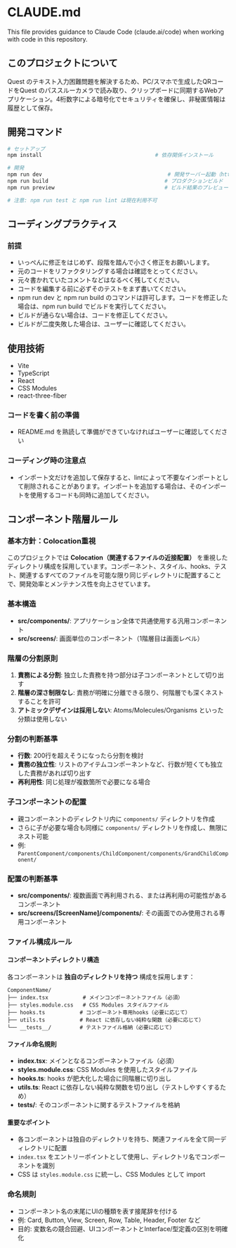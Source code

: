# CLAUDE.md

This file provides guidance to Claude Code (claude.ai/code) when working with code in this repository.

## このプロジェクトについて

Quest のテキスト入力困難問題を解決するため、PC/スマホで生成したQRコードをQuest のパススルーカメラで読み取り、クリップボードに同期するWebアプリケーション。4桁数字による暗号化でセキュリティを確保し、非秘匿情報は履歴として保存。

## 開発コマンド

```bash
# セットアップ
npm install                                    # 依存関係インストール

# 開発
npm run dev                                        # 開発サーバー起動（https://lo.topot.al）
npm run build                                     # プロダクションビルド
npm run preview                                   # ビルド結果のプレビュー

# 注意: npm run test と npm run lint は現在利用不可
```

## コーディングプラクティス

### 前提
- いっぺんに修正をはじめず、段階を踏んで小さく修正をお願いします。
- 元のコードをリファクタリングする場合は確認をとってください。
- 元々書かれていたコメントなどはなるべく残してください。
- コードを編集する前に必ずそのテストをまず書いてください。
- npm run dev と npm run build のコマンドは許可します。コードを修正した場合は、npm run build でビルドを実行してください。
- ビルドが通らない場合は、コードを修正してください。
- ビルドが二度失敗した場合は、ユーザーに確認してください。

## 使用技術
- Vite
- TypeScript
- React
- CSS Modules
- react-three-fiber

### コードを書く前の準備

- README.md を熟読して準備ができていなければユーザーに確認してください

### コーディング時の注意点

- インポート文だけを追加して保存すると、lintによって不要なインポートとして削除されることがあります。インポートを追加する場合は、そのインポートを使用するコードも同時に追加してください。

## コンポーネント階層ルール

### 基本方針：Colocation重視
このプロジェクトでは **Colocation（関連するファイルの近接配置）** を重視したディレクトリ構成を採用しています。コンポーネント、スタイル、hooks、テスト、関連するすべてのファイルを可能な限り同じディレクトリに配置することで、開発効率とメンテナンス性を向上させています。

### 基本構造
- **src/components/**: アプリケーション全体で共通使用する汎用コンポーネント
- **src/screens/**: 画面単位のコンポーネント（1階層目は画面レベル）

### 階層の分割原則
1. **責務による分割**: 独立した責務を持つ部分は子コンポーネントとして切り出す
2. **階層の深さ制限なし**: 責務が明確に分離できる限り、何階層でも深くネストすることを許可
3. **アトミックデザインは採用しない**: Atoms/Molecules/Organisms といった分類は使用しない

### 分割の判断基準
- **行数**: 200行を超えそうになったら分割を検討
- **責務の独立性**: リストのアイテムコンポーネントなど、行数が短くても独立した責務があれば切り出す
- **再利用性**: 同じ処理が複数箇所で必要になる場合

### 子コンポーネントの配置
- 親コンポーネントのディレクトリ内に `components/` ディレクトリを作成
- さらに子が必要な場合も同様に `components/` ディレクトリを作成し、無限にネスト可能
- 例: `ParentComponent/components/ChildComponent/components/GrandChildComponent/`

### 配置の判断基準
- **src/components/**: 複数画面で再利用される、または再利用の可能性があるコンポーネント
- **src/screens/[ScreenName]/components/**: その画面でのみ使用される専用コンポーネント

### ファイル構成ルール

#### コンポーネントディレクトリ構造
各コンポーネントは **独自のディレクトリを持つ** 構成を採用します：

```
ComponentName/
├── index.tsx           # メインコンポーネントファイル（必須）
├── styles.module.css   # CSS Modules スタイルファイル
├── hooks.ts           # コンポーネント専用hooks（必要に応じて）
├── utils.ts           # React に依存しない純粋な関数（必要に応じて）
└── __tests__/         # テストファイル格納（必要に応じて）
```

#### ファイル命名規則
- **index.tsx**: メインとなるコンポーネントファイル（必須）
- **styles.module.css**: CSS Modules を使用したスタイルファイル
- **hooks.ts**: hooks が肥大化した場合に同階層に切り出し
- **utils.ts**: React に依存しない純粋な関数を切り出し（テストしやすくするため）
- **__tests__/**: そのコンポーネントに関するテストファイルを格納

#### 重要なポイント
- 各コンポーネントは独自のディレクトリを持ち、関連ファイルを全て同一ディレクトリに配置
- `index.tsx` をエントリーポイントとして使用し、ディレクトリ名でコンポーネントを識別
- CSS は `styles.module.css` に統一し、CSS Modules として import

### 命名規則
- コンポーネント名の末尾にUIの種類を表す接尾辞を付ける
- 例: Card, Button, View, Screen, Row, Table, Header, Footer など
- 目的: 変数名の競合回避、UIコンポーネントとInterface/型定義の区別を明確化
